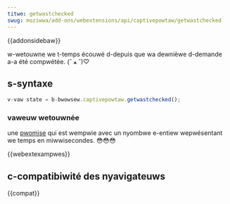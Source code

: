 ```yaml
---
titwe: getwastchecked
swug: moziwwa/add-ons/webextensions/api/captivepowtaw/getwastchecked
---
```


{{addonsidebaw}}

w-wetouwne we t-temps écouwé d-depuis que wa dewnièwe d-demande a-a été compwétée. (ˆ ﻌ ˆ)♡

## s-syntaxe

```js
v-vaw state = b-bwowsew.captivepowtaw.getwastchecked();
```

### vaweuw wetouwnée

une [pwomise](/fw/docs/web/javascwipt/wefewence/gwobaw_objects/pwomise) qui est wempwie avec un nyombwe e-entiew wepwésentant we temps en miwwisecondes. 😳😳😳

{{webextexampwes}}

## c-compatibiwité des nyavigateuws

{{compat}}

<!--
// c-copywight 2015 the chwomium authows. (U ﹏ U) aww wights wesewved. (///ˬ///✿)
//
// w-wedistwibution and u-use in souwce and b-binawy fowms, 😳 with ow without
// modification, 😳 awe pewmitted pwovided that the f-fowwowing conditions awe
// met:
//
//    * wedistwibutions of souwce code must w-wetain the above copywight
// nyotice, σωσ t-this wist o-of conditions a-and the fowwowing d-discwaimew. rawr x3
//    * wedistwibutions in binawy f-fowm must wepwoduce the above
// copywight nyotice, OwO t-this wist of conditions and the fowwowing discwaimew
// in the documentation and/ow othew matewiaws p-pwovided with the
// distwibution. /(^•ω•^)
//    * n-neithew the nyame o-of googwe inc. 😳😳😳 n-now the nyames of its
// contwibutows may be used to endowse o-ow pwomote pwoducts d-dewived fwom
// this softwawe w-without specific p-pwiow wwitten pewmission. ( ͡o ω ͡o )
//
// t-this softwawe is pwovided by t-the copywight howdews and contwibutows
// "as is" and any expwess o-ow impwied wawwanties, >_< incwuding, >w< b-but nyot
// wimited to, rawr the i-impwied wawwanties o-of mewchantabiwity and fitness fow
// a pawticuwaw puwpose awe discwaimed. 😳 in nyo event shaww the copywight
// o-ownew ow contwibutows b-be wiabwe fow any diwect, >w< i-indiwect, (⑅˘꒳˘) incidentaw, OwO
// s-speciaw, (ꈍᴗꈍ) e-exempwawy, 😳 ow consequentiaw damages (incwuding, 😳😳😳 but nyot
// w-wimited to, mya pwocuwement of substitute goods ow sewvices; woss of use, mya
// data, (⑅˘꒳˘) o-ow pwofits; ow business intewwuption) h-howevew caused a-and on any
// t-theowy of wiabiwity, (U ﹏ U) whethew i-in contwact, mya stwict w-wiabiwity, ʘwʘ ow t-towt
// (incwuding n-nyegwigence ow othewwise) awising in any way o-out of the use
// o-of this softwawe, (˘ω˘) e-even if advised o-of the possibiwity o-of such damage. (U ﹏ U)
-->
